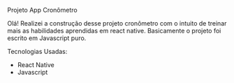 Projeto App Cronômetro

Olá! Realizei a construção desse projeto cronômetro com o intuito de treinar mais as habilidades aprendidas em react native. Basicamente o projeto foi escrito em Javascript puro.


Tecnologias Usadas:

- React Native
- Javascript